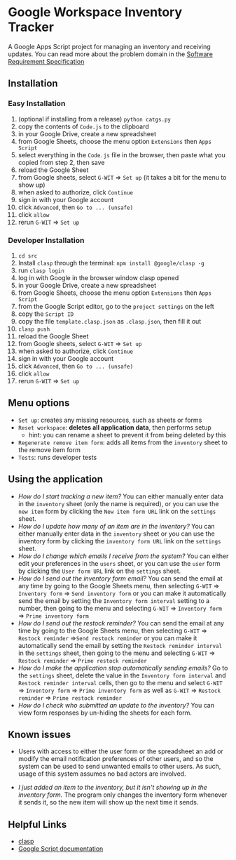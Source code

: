# Google Workspace Inventory Tracker

A Google Apps Script project for managing an inventory and receiving updates.
You can read more about the problem domain in the [Software Requirement Specification](https://docs.google.com/document/d/1zdaqsVS-UOCbw-VkDh3TJ3JkHn0hiCWYqIpun7r6jnY/edit?usp=sharing)

## Installation

### Easy Installation

1. (optional if installing from a release) `python catgs.py`
2. copy the contents of `Code.js` to the clipboard
3. in your Google Drive, create a new spreadsheet
4. from Google Sheets, choose the menu option `Extensions` then `Apps Script`
5. select everything in the `Code.js` file in the browser, then paste what you copied from step 2, then save
6. reload the Google Sheet
7. from Google sheets, select `G-WIT` => `Set up` (it takes a bit for the menu to show up)
8. when asked to authorize, click `Continue`
9. sign in with your Google account
10. click `Advanced`, then `Go to ... (unsafe)`
11. click `allow`
12. rerun `G-WIT` => `Set up`


### Developer Installation

1. `cd src`
2. Install `clasp` through the terminal: `npm install @google/clasp -g`
3. run `clasp login`
4. log in with Google in the browser window clasp opened
5. in your Google Drive, create a new spreadsheet
6. from Google Sheets, choose the menu option `Extensions` then `Apps Script`
7. from the Google Script editor, go to the `project settings` on the left
8. copy the `Script ID`
9. copy the file `template.clasp.json` as `.clasp.json`, then fill it out
10. `clasp push`
11. reload the Google Sheet
12. from Google sheets, select `G-WIT` => `Set up`
13. when asked to authorize, click `Continue`
14. sign in with your Google account
15. click `Advanced`, then `Go to ... (unsafe)`
16. click `allow`
17. rerun `G-WIT` => `Set up`

## Menu options

- `Set up`: creates any missing resources, such as sheets or forms
- `Reset workspace`: **deletes all application data**, then performs setup
    - hint: you can rename a sheet to prevent it from being deleted by this
- `Regenerate remove item form`: adds all items from the `inventory` sheet to the remove item form
- `Tests`: runs developer tests 

## Using the application

- *How do I start tracking a new item?* 
    You can either manually enter data in the `inventory` sheet (only the name is required), 
    or you can use the `new item` form by clicking the `New item form URL` link on the `settings` sheet.
- *How do I update how many of an item are in the inventory?*
    You can either manually enter data in the `inventory` sheet
    or you can use the inventory form by clicking the `inventory form URL` link on the `settings` sheet.
- *How do I change which emails I receive from the system?*
    You can either edit your preferences in the `users` sheet, 
    or you can use the `user` form by clicking the `User form URL` link on the `settings` sheet.
- *How do I send out the inventory form email?*
    You can send the email at any time by going to the Google Sheets menu, then selecting `G-WIT` => `Inventory form` => `Send inventory form`
    or you can make it automatically send the email by setting the `Inventory form interval` setting to a number, then going to the menu and selecting `G-WIT` => `Inventory form` => `Prime inventory form`
- *How do I send out the restock reminder?*
    You can send the email at any time by going to the Google Sheets menu, then selecting `G-WIT` => `Restock reminder` =>`Send restock reminder` or you can make it automatically send the email by setting the `Restock reminder interval` in the `settings` sheet, then going to the menu and selecting `G-WIT` => `Restock reminder` => `Prime restock reminder`
- *How do I make the application stop automatically sending emails?*
    Go to the `settings` sheet, delete the value in the `Inventory form interval` and `Restock reminder interval` cells, then go to the menu and select `G-WIT` => `Inventory form` => `Prime inventory form` as well as `G-WIT` => `Restock reminder` => `Prime restock reminder`
- *How do I check who submitted an update to the inventory?* You can view form responses by un-hiding the sheets for each form.

## Known issues

- Users with access to either the user form or the spreadsheet an add or modify
    the email notification preferences of other users, and so the system can be
    used to send unwanted emails to other users. As such, usage of this system
    assumes no bad actors are involved.
 
- *I just added an item to the inventory, but it isn't showing up in the inventory form.*
    The program only changes the inventory form whenever it sends it, so the new item will show up the next time it sends.

## Helpful Links

- [clasp](https://developers.google.com/apps-script/guides/clasp)
- [Google Script documentation](https://developers.google.com/apps-script/reference)